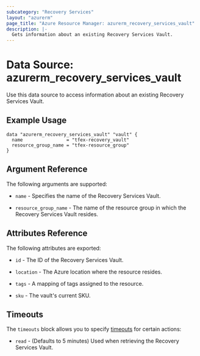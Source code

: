 ```yaml
---
subcategory: "Recovery Services"
layout: "azurerm"
page_title: "Azure Resource Manager: azurerm_recovery_services_vault"
description: |-
  Gets information about an existing Recovery Services Vault.
---
```


# Data Source: azurerm_recovery_services_vault

Use this data source to access information about an existing Recovery Services Vault.

## Example Usage

```hcl
data "azurerm_recovery_services_vault" "vault" {
  name                = "tfex-recovery_vault"
  resource_group_name = "tfex-resource_group"
}
```

## Argument Reference

The following arguments are supported:

* `name` - Specifies the name of the Recovery Services Vault.

* `resource_group_name` - The name of the resource group in which the Recovery Services Vault resides.

## Attributes Reference

The following attributes are exported:

* `id` - The ID of the Recovery Services Vault.

* `location` - The Azure location where the resource resides.

* `tags` - A mapping of tags assigned to the resource.

* `sku` - The vault's current SKU.

## Timeouts

The `timeouts` block allows you to specify [timeouts](https://www.terraform.io/docs/configuration/resources.html#timeouts) for certain actions:

* `read` - (Defaults to 5 minutes) Used when retrieving the Recovery Services Vault.
